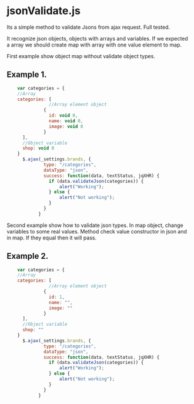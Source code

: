 jsonValidate.js
===============

Its a simple method to validate Jsons from ajax request. Full tested.

It recognize json objects, objects with arrays and variables. If we expected a array we should create map with array
with one value element to map.

First example show object map without validate object types.

Example 1.
---
```js
	var categories = {
	//Array
	categories: [
				//Array element object
              {
                id: void 0,
                name: void 0,
                image: void 0
              }
      ],
      //Object variable
      shop: void 0
	}
      $.ajax(_settings.brands, {
              type: "/categories",
              dataType: "json",
              success: function(data, textStatus, jqXHR) {
                if (data.validateJson(categories)) {
                 	alert("Working");
                } else {
                  	alert("Not working");
                }
              }
            }
```

Second example show how to validate json types. In map object, change variables to some real values. Method check
value constructor in json and in map. If they equal then it will pass.

Example 2.
---
```js
	var categories = {
	//Array
	categories: [
				//Array element object
              {
                id: 1,
                name: "",
                image: ""
              }
      ],
      //Object variable
      shop: ""
	}
      $.ajax(_settings.brands, {
              type: "/categories",
              dataType: "json",
              success: function(data, textStatus, jqXHR) {
                if (data.validateJson(categories)) {
                 	alert("Working");
                } else {
                  	alert("Not working");
                }
              }
            }
```
